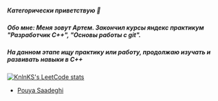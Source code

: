 ##### Категорически приветствую 👋
##### Обо мне: Меня зовут Артем. Закончил курсы яндекс практикум "Разработчик С++", "Основы работы с git".
          
##### На данном этапе ищу практику или работу, продолжаю изучать и развивать навыки в С++
[![KnlnKS's LeetCode stats](https://leetcode-stats-six.vercel.app/api?username=Inoplanet&theme=dark)](https://github.com/KnlnKS/leetcode-stats)
- [Pouya Saadeghi](https://github.com/saadeghi/saadeghi)
<!--
**UserUmbasa/UserUmbasa** is a ✨ _special_ ✨ repository because its `README.md` (this file) appears on your GitHub profile.

Here are some ideas to get you started:

- 🔭 I’m currently working on ...
- 🌱 I’m currently learning ...
- 👯 I’m looking to collaborate on ...
- 🤔 I’m looking for help with ...
- 💬 Ask me about ...
- 📫 How to reach me: ...
- 😄 Pronouns: ...
- ⚡ Fun fact: ...
-->
